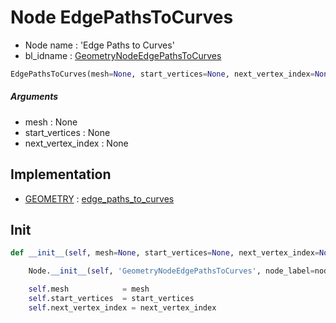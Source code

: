 # Node EdgePathsToCurves

- Node name : 'Edge Paths to Curves'
- bl_idname : [GeometryNodeEdgePathsToCurves](https://docs.blender.org/api/current/bpy.types.GeometryNodeEdgePathsToCurves.html)


``` python
EdgePathsToCurves(mesh=None, start_vertices=None, next_vertex_index=None, node_label=None, node_color=None, **kwargs)
```
##### Arguments

- mesh : None
- start_vertices : None
- next_vertex_index : None

## Implementation

- [GEOMETRY](/docs/GeoNodes/socket_GEOMETRY.md) : [edge_paths_to_curves](/docs/GeoNodes/socket_GEOMETRY.md#edge_paths_to_curves)

## Init

``` python
def __init__(self, mesh=None, start_vertices=None, next_vertex_index=None, node_label=None, node_color=None, **kwargs):

    Node.__init__(self, 'GeometryNodeEdgePathsToCurves', node_label=node_label, node_color=node_color, **kwargs)

    self.mesh            = mesh
    self.start_vertices  = start_vertices
    self.next_vertex_index = next_vertex_index
```
